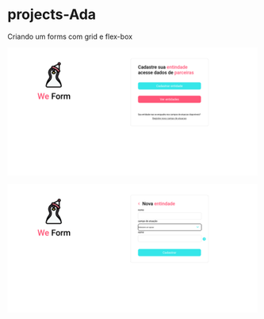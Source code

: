# projects-Ada
Criando um forms com grid e flex-box

![tela1](./assets/img/index.png)

![tela2](./assets/img/index2.png)